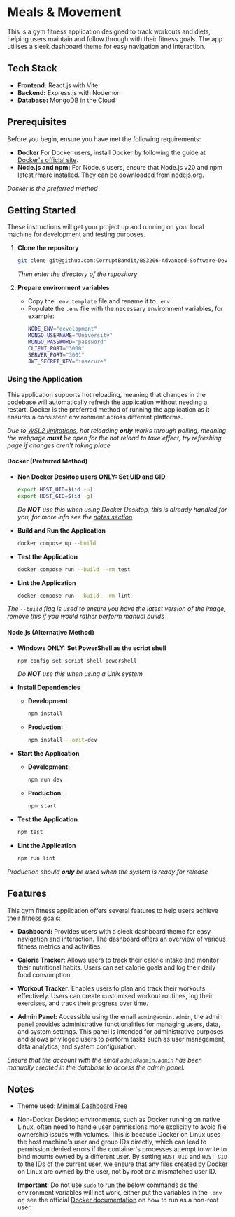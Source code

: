 # Meals & Movement

This is a gym fitness application designed to track workouts and diets, helping users maintain and follow through with their fitness goals. The app utilises a sleek dashboard theme for easy navigation and interaction.

## Tech Stack

- **Frontend:** React.js with Vite
- **Backend:** Express.js with Nodemon
- **Database:** MongoDB in the Cloud

## Prerequisites

Before you begin, ensure you have met the following requirements:
- **Docker** For Docker users, install Docker by following the guide at [Docker's official site](https://docs.docker.com/get-docker/).
- **Node.js and npm:** For Node.js users, ensure that Node.js v20 and npm latest rmare installed. They can be downloaded from [nodejs.org](https://nodejs.org/).

_Docker is the preferred method_

## Getting Started

These instructions will get your project up and running on your local machine for development and testing purposes.

1. **Clone the repository**
   ```bash
   git clone git@github.com:CorruptBandit/BS3206-Advanced-Software-Development.git
   ```

   _Then enter the directory of the repository_

2. **Prepare environment variables**
   - Copy the `.env.template` file and rename it to `.env`.
   - Populate the `.env` file with the necessary environment variables, for example:
     ```sh
     NODE_ENV="development"
     MONGO_USERNAME="University"
     MONGO_PASSWORD="password"
     CLIENT_PORT="3000"
     SERVER_PORT="3001"
     JWT_SECRET_KEY="insecure"
     ```

### Using the Application
This application supports hot reloading, meaning that changes in the codebase will automatically refresh the application without needing a restart. Docker is the preferred method of running the application as it ensures a consistent environment across different platforms.

_Due to [WSL2 limitations](https://github.com/microsoft/WSL/issues/4739), hot reloading **only** works through polling, meaning the webpage **must** be open for the hot reload to take effect, try refreshing page if changes aren't taking place_

#### Docker (Preferred Method)
- **Non Docker Desktop users ONLY: Set UID and GID**
  ```bash
  export HOST_UID=$(id -u)
  export HOST_GID=$(id -g)
  ```

  _Do **NOT** use this when using Docker Desktop, this is already handled for you, for more info see the [notes section](#notes)_


- **Build and Run the Application**
  ```bash
  docker compose up --build
  ```

- **Test the Application**
  ```bash
  docker compose run --build --rm test
  ```

- **Lint the Application**
  ```bash
  docker compose run --build --rm lint
  ```

_The `--build` flag is used to ensure you have the latest version of the image, remove this if you would rather perform manual builds_

#### Node.js (Alternative Method)
- **Windows ONLY: Set PowerShell as the script shell**
  ```powershell
  npm config set script-shell powershell
  ```

  _Do **NOT** use this when using a Unix system_

- **Install Dependencies**
  - **Development:**
    ```bash
    npm install
    ```
  - **Production:**
    ```bash
    npm install --omit=dev
    ```

- **Start the Application**
  - **Development:**
    ```bash
    npm run dev
    ```
  - **Production:**
    ```bash
    npm start
    ```

- **Test the Application**
  ```bash
  npm test
  ```

- **Lint the Application**
  ```bash
  npm run lint
  ```
    
_Production should **only** be used when the system is ready for release_

## Features

This gym fitness application offers several features to help users achieve their fitness goals:

- **Dashboard:** Provides users with a sleek dashboard theme for easy navigation and interaction. The dashboard offers an overview of various fitness metrics and activities.

- **Calorie Tracker:** Allows users to track their calorie intake and monitor their nutritional habits. Users can set calorie goals and log their daily food consumption.

- **Workout Tracker:** Enables users to plan and track their workouts effectively. Users can create customised workout routines, log their exercises, and track their progress over time.

- **Admin Panel:** Accessible using the email `admin@admin.admin`, the admin panel provides administrative functionalities for managing users, data, and system settings. This panel is intended for administrative purposes and allows privileged users to perform tasks such as user management, data analytics, and system configuration.

_Ensure that the account with the email `admin@admin.admin` has been manually created in the database to access the admin panel._


## Notes
- Theme used: [Minimal Dashboard Free](https://mui.com/store/items/minimal-dashboard-free/)

- Non-Docker Desktop environments, such as Docker running on native Linux, often need to handle user permissions more explicitly to avoid file ownership issues with volumes. This is because Docker on Linux uses the host machine's user and group IDs directly, which can lead to permission denied errors if the container's processes attempt to write to bind mounts owned by a different user. By setting `HOST_UID` and `HOST_GID` to the IDs of the current user, we ensure that any files created by Docker on Linux are owned by the user, not by root or a mismatched user ID.

  **Important**: Do not use `sudo` to run the below commands as the environment variables will not work, either put the variables in the `.env`  or, see the official [Docker documentation](https://docs.docker.com/engine/install/linux-postinstall/) on how to run as a non-root user.
